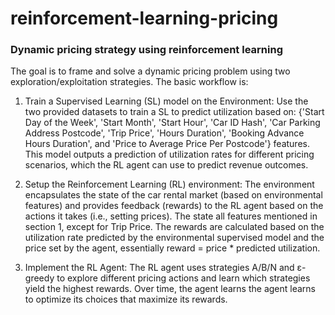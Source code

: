 # reinforcement-learning-pricing
### Dynamic pricing strategy using reinforcement learning

The goal is to frame and solve a dynamic pricing problem using two exploration/exploitation strategies. The basic workflow is:

1. Train a Supervised Learning (SL) model on the Environment: Use the two provided datasets to train a SL to predict utilization based on: {'Start Day of the Week', 'Start Month', 'Start Hour', 'Car ID Hash', 'Car Parking Address Postcode', 'Trip Price', 'Hours Duration', 'Booking Advance Hours Duration', and 'Price to Average Price Per Postcode'} features. This model outputs a prediction of utilization rates for different pricing scenarios, which the RL agent can use to predict revenue outcomes. 

2. Setup the Reinforcement Learning (RL) environment: The environment encapsulates the state of the car rental market (based on environmental features) and provides feedback (rewards) to the RL agent based on the actions it takes (i.e., setting prices). The state all features mentioned in section 1, except for Trip Price. The rewards are calculated based on the utilization rate predicted by the environmental supervised model and the price set by the agent, essentially reward = price * predicted utilization.

3. Implement the RL Agent: The RL agent uses strategies A/B/N and ε-greedy to explore different pricing actions and learn which strategies yield the highest rewards. Over time, the agent learns the agent learns to optimize its choices that maximize its rewards.
